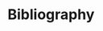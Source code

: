 # Bibliography

[^mc-appsensor]:Coates M [AppSensor, v1.1, OWASP](https://www.owasp.org/images/2/2f/OWASP_AppSensor_Beta_1.1.pdf)
[^mc-autappdef]:Coates M [Automated Application Defenses to Thwart Advanced Attackers](http://michael-coates.blogspot.com/2010/06/online-presentation-thursday-automated.html)
[^mc-crosstalk]:Coates M,  Groves D, Melton J and Watson C, Creating Attack-Aware Software Applications with Real-Time Defenses, [CrossTalk—The Journal of Defense Software Engineering, Vol. 24, No. 5, Sep/Oct 2011](http://www.crosstalkonline.org/storage/issue-archives/2011/201109/201109-Watson.pdf)
[^dhs-ressoft]: [Resilient Software](https://buildsecurityin.us-cert.gov/swa/attackaware.html), Software Assurance, US Dept Homeland Security 
7 damontoo, Etsy Has Been One of the Best Companies I've Reported Holes To  http://www .reddit.com/r/netsec/comments/vbrzg/etsy_has_been_one_of_the_best_companies_i ve/
8 Lackey Z, Security at Scale: Effective Approaches to Web Application Security, Etsy http://www .slideshare.net/zanelackey
9 Etsy, Node.js Instrumentation Library https://github.com/etsy/statsd
10 Ratnam G and King R, Pentagon Seeks $500 Million for Cyber Technologies, Bloomberg http://www.bloomberg.com/news/2011-02-15/pentagon-seeks-500-million-for-cyber-research- cloud-computing.html
11 Naraine R, How Google Set a Trap for Pwn2Own Exploit Team, ZDNet, 9 March 2012 http://www .zdnet.com/blog/security/how-google-set-a-trap-for-pwn2own-exploit-team/10641
12 Software Assurance Maturity Model Project (SAMM). OWASP http://www.owasp.org/index.php/Category:Software_Assurance_Maturity_Model
13 Software Security Assurance State of the Art Report, DACS/IATAC http://iac.dtic.mil/iatac/download/security.pdf
14 Secure Software Engineering Initiatives, ENISA http://www.enisa.europa.eu/act/application-security/secure-software-engineering/secure-software- engineering-initiatives
15 Secure SDLC Cheat Sheet, OWASP https://www.owasp.org/index.php/Secure_SDLC_Cheat_Sheet
16 BITS Software Assurance Framework, Financial Services Roundtable http://www.bits.org/publications/security/BITSSoftwareAssurance0112.pdf
17 Team Software Process for Secure Systems Development (TSP Secure), Software Engineering Institute, Carnegie Mellon University http://www .cert.org/secure-coding/secure.html
18 ISO/IEC 27034 Application Security http://www.iso.org/iso/iso_catalogue/catalogue_tc/catalogue_detail.htm?csnumber=44378
19 SP 800-64 Rev2 Security Considerations in the Information System Development Life Cycle, NIST http://csrc.nist.gov/publications/nistpubs/800-64-Rev2/SP800-64-Revision2.pdf
20 Software Assurance Forum for Excellence in Code (SAFECode) http://www .safecode.org/
21 Software Assurance, Cyber Security Division, Dept Homeland Security https://buildsecurityin.us-cert.gov/swa/
22 Microsoft Security Development Lifecycle (SDL) http://www .microsoft.com/security/sdl/
23 Oracle Software Security Assurance (OSSA) http://www .oracle.com/us/support/assurance/
24 Building Security In Maturity Model (BSIMM) http://bsimm.com/
25 Logging Cheat Sheet, OWASP https://www.owasp.org/index.php/Logging_Cheat_Sheet
26 AppSensor Detection Points, AppSensor Project, OWASP http://www.owasp.org/index.php/AppSensor_DetectionPoints
27 AppSensor Detection Points Inter-Relationships, OWASP ??? where???
28 Overview of AppSensor Detection Point Categorizations, OWASP ??? where???
29 AppSensor Response Actions, OWASP https://www.owasp.org/index.php/AppSensor_ResponseActions